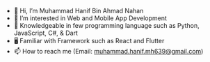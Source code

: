 - 👋 Hi, I’m Muhammad Hanif Bin Ahmad Nahan
- 👀 I’m interested in Web and Mobile App Development
- 🌱 Knowledgeable in few programming language such as Python, JavaScript, C#, & Dart
- 🖥  Familiar with Framework such as React and Flutter
- 📫 How to reach me (Email: muhammad.hanif.mh639@gmail.com)

<!---
Kunimitsu97/Kunimitsu97 is a ✨ special ✨ repository because its `README.md` (this file) appears on your GitHub profile.
You can click the Preview link to take a look at your changes.
--->
